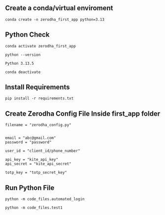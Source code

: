 ## Create a conda/virtual enviroment
```
conda create -n zerodha_first_app python=3.13
```

## Python Check
```
conda activate zerodha_first_app

python --version

Python 3.13.5

conda deactivate
```

## Install Requirements
```
pip install -r requirements.txt
```

## Create Zerodha Config File Inside first_app folder
```
filename = "zerodha_config.py"


email = "abc@gmail.com"
password = "password"

user_id = "client_id/phone_number"

api_key = "kite_api_key"
api_secret = "kite_api_secret"

totp_key = "totp_secret_key"

```

## Run Python File
```
python -m code_files.automated_login   

python -m code_files.test1       
```

